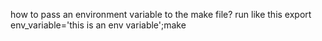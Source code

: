 how to pass an environment variable to the make file?
    run like this 
export env_variable='this is an env variable';make